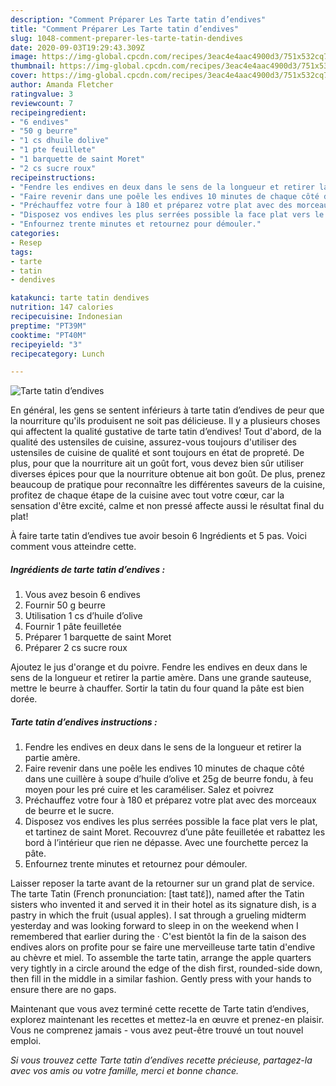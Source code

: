 ```yaml
---
description: "Comment Préparer Les Tarte tatin d’endives"
title: "Comment Préparer Les Tarte tatin d’endives"
slug: 1048-comment-preparer-les-tarte-tatin-dendives
date: 2020-09-03T19:29:43.309Z
image: https://img-global.cpcdn.com/recipes/3eac4e4aac4900d3/751x532cq70/tarte-tatin-dendives-photo-principale-de-la-recette.jpg
thumbnail: https://img-global.cpcdn.com/recipes/3eac4e4aac4900d3/751x532cq70/tarte-tatin-dendives-photo-principale-de-la-recette.jpg
cover: https://img-global.cpcdn.com/recipes/3eac4e4aac4900d3/751x532cq70/tarte-tatin-dendives-photo-principale-de-la-recette.jpg
author: Amanda Fletcher
ratingvalue: 3
reviewcount: 7
recipeingredient:
- "6 endives"
- "50 g beurre"
- "1 cs dhuile dolive"
- "1 pte feuillete"
- "1 barquette de saint Moret"
- "2 cs sucre roux"
recipeinstructions:
- "Fendre les endives en deux dans le sens de la longueur et retirer la partie amère."
- "Faire revenir dans une poêle les endives 10 minutes de chaque côté dans une cuillère à soupe d’huile d’olive et 25g de beurre fondu, à feu moyen pour les pré cuire et les caraméliser. Salez et poivrez"
- "Préchauffez votre four à 180 et préparez votre plat avec des morceaux de beurre et le sucre."
- "Disposez vos endives les plus serrées possible la face plat vers le plat, et tartinez de saint Moret. Recouvrez d’une pâte feuilletée et rabattez les bord à l’intérieur que rien ne dépasse. Avec une fourchette percez la pâte."
- "Enfournez trente minutes et retournez pour démouler."
categories:
- Resep
tags:
- tarte
- tatin
- dendives

katakunci: tarte tatin dendives 
nutrition: 147 calories
recipecuisine: Indonesian
preptime: "PT39M"
cooktime: "PT40M"
recipeyield: "3"
recipecategory: Lunch

---
```



![Tarte tatin d’endives](https://img-global.cpcdn.com/recipes/3eac4e4aac4900d3/751x532cq70/tarte-tatin-dendives-photo-principale-de-la-recette.jpg)

En général, les gens se sentent inférieurs à tarte tatin d’endives de peur que la nourriture qu'ils produisent ne soit pas délicieuse. Il y a plusieurs choses qui affectent la qualité gustative de tarte tatin d’endives! Tout d'abord, de la qualité des ustensiles de cuisine, assurez-vous toujours d'utiliser des ustensiles de cuisine de qualité et sont toujours en état de propreté. De plus, pour que la nourriture ait un goût fort, vous devez bien sûr utiliser diverses épices pour que la nourriture obtenue ait bon goût. De plus, prenez beaucoup de pratique pour reconnaître les différentes saveurs de la cuisine, profitez de chaque étape de la cuisine avec tout votre cœur, car la sensation d'être excité, calme et non pressé affecte aussi le résultat final du plat!

<!--inarticleads1-->

À faire tarte tatin d’endives tue avoir besoin 6 Ingrédients et 5 pas. Voici comment vous atteindre cette.

##### Ingrédients de tarte tatin d’endives :

1. Vous avez besoin 6 endives
1. Fournir 50 g beurre
1. Utilisation 1 cs d’huile d’olive
1. Fournir 1 pâte feuilletée
1. Préparer 1 barquette de saint Moret
1. Préparer 2 cs sucre roux


Ajoutez le jus d&#39;orange et du poivre. Fendre les endives en deux dans le sens de la longueur et retirer la partie amère. Dans une grande sauteuse, mettre le beurre à chauffer. Sortir la tatin du four quand la pâte est bien dorée. 

<!--inarticleads2-->

##### Tarte tatin d’endives instructions :

1. Fendre les endives en deux dans le sens de la longueur et retirer la partie amère.
1. Faire revenir dans une poêle les endives 10 minutes de chaque côté dans une cuillère à soupe d’huile d’olive et 25g de beurre fondu, à feu moyen pour les pré cuire et les caraméliser. Salez et poivrez
1. Préchauffez votre four à 180 et préparez votre plat avec des morceaux de beurre et le sucre.
1. Disposez vos endives les plus serrées possible la face plat vers le plat, et tartinez de saint Moret. Recouvrez d’une pâte feuilletée et rabattez les bord à l’intérieur que rien ne dépasse. Avec une fourchette percez la pâte.
1. Enfournez trente minutes et retournez pour démouler.


Laisser reposer la tarte avant de la retourner sur un grand plat de service. The tarte Tatin (French pronunciation: [taʁt tatɛ̃]), named after the Tatin sisters who invented it and served it in their hotel as its signature dish, is a pastry in which the fruit (usual apples). I sat through a grueling midterm yesterday and was looking forward to sleep in on the weekend when I remembered that earlier during the · C&#39;est bientôt la fin de la saison des endives alors on profite pour se faire une merveilleuse tarte tatin d&#39;endive au chèvre et miel. To assemble the tarte tatin, arrange the apple quarters very tightly in a circle around the edge of the dish first, rounded-side down, then fill in the middle in a similar fashion. Gently press with your hands to ensure there are no gaps. 

<!--inarticleads1-->

<p>
Maintenant que vous avez terminé cette recette de Tarte tatin d’endives, explorez maintenant les recettes et mettez-la en œuvre et prenez-en plaisir. Vous ne comprenez jamais - vous avez peut-être trouvé un tout nouvel emploi.
</p>

<p>
<i>Si vous trouvez cette Tarte tatin d’endives recette précieuse, partagez-la avec vos amis ou votre famille, merci et bonne chance.</i>
</p>
